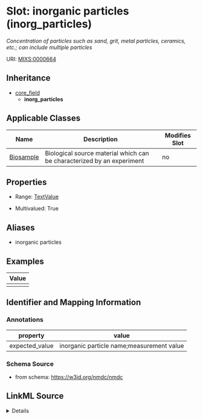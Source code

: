 # Slot: inorganic particles (inorg_particles)


_Concentration of particles such as sand, grit, metal particles, ceramics, etc.; can include multiple particles_



URI: [MIXS:0000664](https://w3id.org/mixs/0000664)




## Inheritance

* [core_field](core_field.md)
    * **inorg_particles**





## Applicable Classes

| Name | Description | Modifies Slot |
| --- | --- | --- |
[Biosample](Biosample.md) | Biological source material which can be characterized by an experiment |  no  |







## Properties

* Range: [TextValue](TextValue.md)

* Multivalued: True



## Aliases


* inorganic particles




## Examples

| Value |
| --- |
|  |

## Identifier and Mapping Information





### Annotations

| property | value |
| --- | --- |
| expected_value | inorganic particle name;measurement value || preferred_unit | mole per liter, milligram per liter || occurrence | m |



### Schema Source


* from schema: https://w3id.org/nmdc/nmdc




## LinkML Source

<details>
```yaml
name: inorg_particles
annotations:
  expected_value:
    tag: expected_value
    value: inorganic particle name;measurement value
  preferred_unit:
    tag: preferred_unit
    value: mole per liter, milligram per liter
  occurrence:
    tag: occurrence
    value: m
description: Concentration of particles such as sand, grit, metal particles, ceramics,
  etc.; can include multiple particles
title: inorganic particles
examples:
- value: ''
from_schema: https://w3id.org/nmdc/nmdc
aliases:
- inorganic particles
rank: 1000
is_a: core field
string_serialization: '{text};{float} {unit}'
slot_uri: MIXS:0000664
multivalued: true
alias: inorg_particles
domain_of:
- Biosample
range: TextValue

```
</details>